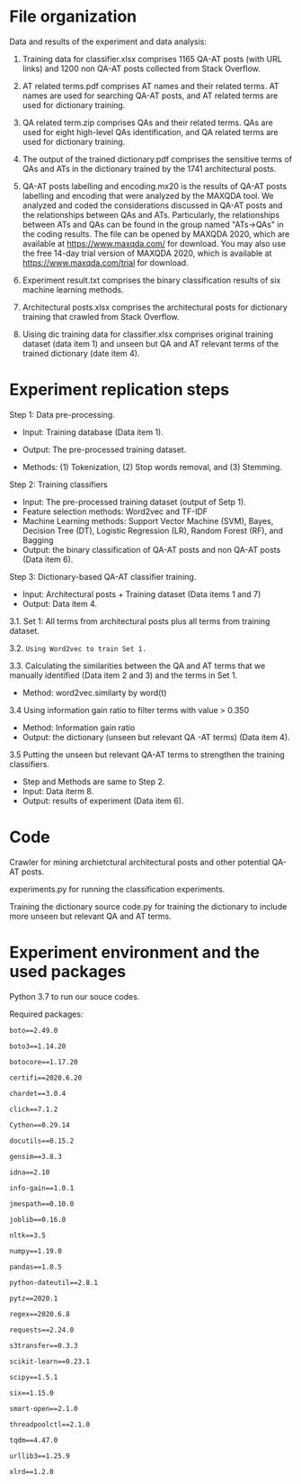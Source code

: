 # File organization

Data and results of the experiment and data analysis:

1. Training data for classifier.xlsx comprises 1165 QA-AT posts (with URL links) and 1200 non QA-AT posts collected from Stack Overflow.


2. AT related terms.pdf 
comprises AT names and their related terms. AT names are used for searching QA-AT posts, 
and AT related terms are used for dictionary training.  


3. QA related term.zip
comprises QAs and their related terms. QAs are used for eight high-level QAs identification, 
and QA related terms are used for dictionary training. 


4. The output of the trained dictionary.pdf 
comprises the sensitive terms of QAs and ATs in the dictionary trained by the 1741 architectural posts.  

5. QA-AT posts labelling and encoding.mx20 is the results of QA-AT posts labelling and encoding that were analyzed by the MAXQDA tool. We analyzed and coded the considerations discussed in QA-AT posts and the relationships between QAs and ATs. Particularly, the relationships between ATs and QAs can be found in the group named "ATs->QAs" in the coding results. The file can be opened by MAXQDA 2020, which are available at https://www.maxqda.com/ for download. You may also use the free 14-day trial version of MAXQDA 2020, which is available at https://www.maxqda.com/trial for download.

6. Experiment result.txt
comprises the binary classification results of six machine learning methods.

7. Architectural posts.xlsx
comprises the architectural posts for dictionary training that crawled from Stack Overflow.

8. Uising dic training data for classifier.xlsx
comprises original training dataset (data item 1) and unseen but QA and AT relevant terms of the trained dictionary (date item 4). 

# Experiment replication steps

Step 1: Data pre-processing. 

* Input: Training database (Data item 1).
* Output: The pre-processed training dataset.

* Methods: (1) Tokenization, (2) Stop words removal, and (3) Stemming.

Step 2: Training classifiers 

* Input: The pre-processed training dataset (output of Setp 1).
* Feature selection methods: Word2vec and TF-IDF
* Machine Learning methods: Support Vector Machine (SVM), Bayes, Decision Tree (DT), Logistic Regression (LR), Random Forest (RF), and Bagging
* Output: the binary classification of QA-AT posts and non QA-AT posts (Data item 6).

Step 3: Dictionary-based QA-AT classifier training.

* Input: Architectural posts + Training dataset (Data items 1 and 7)
* Output: Data item 4.

3.1. Set 1: All terms from architectural posts plus all terms from training dataset.

3.2. `Using Word2vec to train Set 1.`

3.3. Calculating the similarities between the QA and AT terms that we manually identified (Data item 2 and 3) and the terms in Set 1.
  * Method: word2vec.similarty by word(t)

3.4 Using information gain ratio to filter terms with value > 0.350
  * Method: Information gain ratio
  * Output: the dictionary (unseen but relevant QA -AT terms) (Data item 4).

3.5 Putting the unseen but relevant QA-AT terms to strengthen the training classifiers.
  * Step and Methods are same to Step 2.
  * Input: Data iterm 8.
  * Output: results of experiment (Data item 6).



# Code
Crawler for mining archietctural architectural posts and other potential QA-AT posts.

experiments.py
for running the classification experiments.

Training the dictionary source code.py
for training the dictionary to include more unseen but relevant QA and AT terms.

# Experiment environment and the used packages
Python 3.7 to run our souce codes.

Required packages:

`boto==2.49.0`

`boto3==1.14.20`

`botocore==1.17.20`

`certifi==2020.6.20`

`chardet==3.0.4`

`click==7.1.2`

`Cython==0.29.14`

`docutils==0.15.2`

`gensim==3.8.3`

`idna==2.10`

`info-gain==1.0.1`

`jmespath==0.10.0`

`joblib==0.16.0`

`nltk==3.5`

`numpy==1.19.0`

`pandas==1.0.5`

`python-dateutil==2.8.1`

`pytz==2020.1`

`regex==2020.6.8`

`requests==2.24.0`

`s3transfer==0.3.3`

`scikit-learn==0.23.1`

`scipy==1.5.1`

`six==1.15.0`

`smart-open==2.1.0`

`threadpoolctl==2.1.0`

`tqdm==4.47.0`

`urllib3==1.25.9`

`xlrd==1.2.0`



